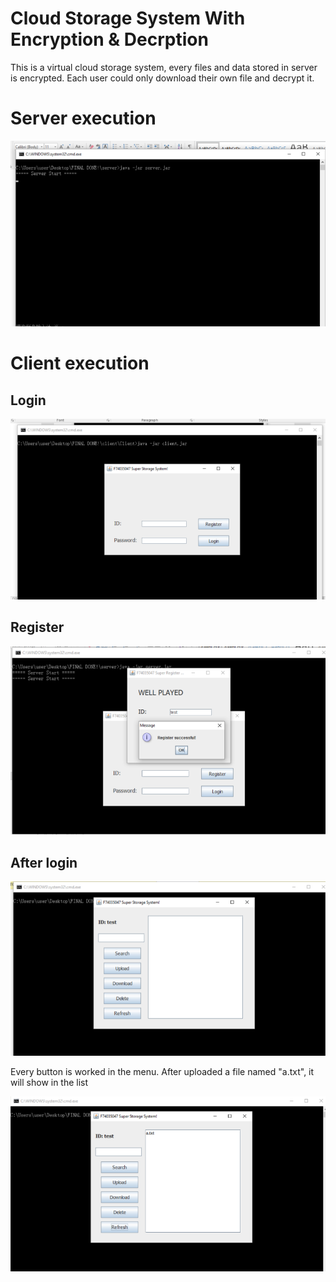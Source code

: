 # Cloud Storage System With Encryption & Decrption

This is a virtual cloud storage system, every files and data stored in server is encrypted.
Each user could only download their own file and decrypt it.

# Server execution

![](img/server.png)

# Client execution

## Login
![](img/login.png)

## Register
![](img/register.png)

## After login
![](img/client.png)

Every button is worked in the menu.
After uploaded a file named "a.txt", it will show in the list

![](img/client2.png)
